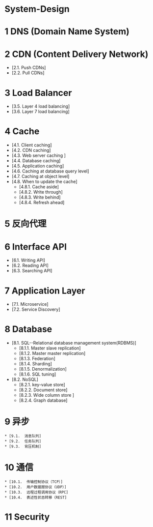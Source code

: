 # System-Design

# 1  DNS (Domain Name System)  


# 2  CDN (Content Delivery Network)

   * [2.1.  Push CDNs]
   * [2.2.  Pull CDNs]
   
# 3  Load Balancer

   * [3.5.  Layer 4 load balancing]
   * [3.6.  Layer 7 load balancing]

# 4  Cache

  * [4.1.  Client caching]
  * [4.2.  CDN caching]
  * [4.3.  Web server caching ]
  * [4.4.  Database caching]
  * [4.5.  Application caching]
  * [4.6.  Caching at database query level]
  * [4.7.  Caching at object level]
  * [4.8.  When to update the cache]
     * [4.8.1.  Cache aside]
     * [4.8.2.  Write through]
     * [4.8.3.  Write behind]
     * [4.8.4.  Refresh ahead]

# 5  反向代理

# 6  Interface API

  * [6.1.  Writing API]
  * [6.2.  Reading API]
  * [6.3.  Searching API]
  
# 7  Application Layer

  * [7.1.  Microservice]
  * [7.2.  Service Discovery]

# 8  Database

  * [8.1. SQL--Relational database management system(RDBMS)]
     * [8.1.1.  Master slave replication]
     * [8.1.2.  Master master replication]
     * [8.1.3.  Federation]
     * [8.1.4.  Sharding]
     * [8.1.5.  Denormalization]
     * [8.1.6.  SQL tuning]
  * [8.2.  NoSQL]
     * [8.2.1.  key-value store]
     * [8.2.2.  Document store]
     * [8.2.3.  Wide column store ]
     * [8.2.4.  Graph database]
     
# 9  异步

    * [9.1.  消息队列]
    * [9.2.  任务队列]
    * [9.3.  背压机制]

# 10 通信

    * [10.1.  传输控制协议（TCP）]
    * [10.2.  用户数据报协议（UDP）]
    * [10.3.  远程过程调用协议（RPC]
    * [10.4.  表述性状态转移（REST]
    

# 11 Security


